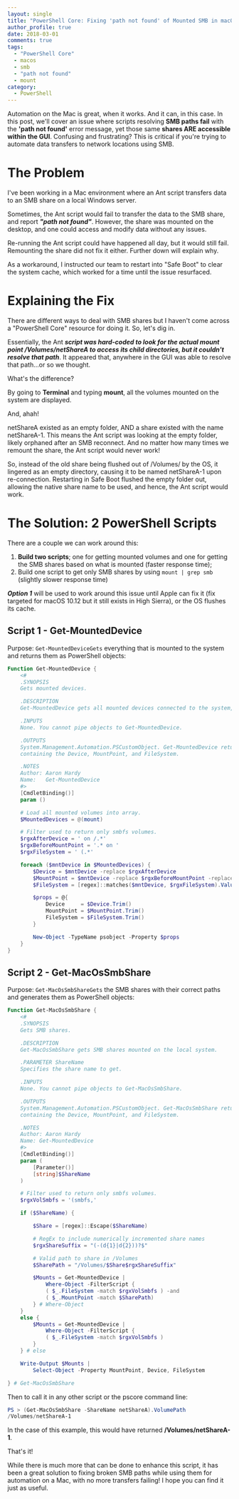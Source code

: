 ```yaml
---
layout: single
title: "PowerShell Core: Fixing 'path not found' of Mounted SMB in macOS"
author_profile: true
date: 2018-03-01
comments: true
tags:
  - "PowerShell Core"
  - macos
  - smb
  - "path not found"
  - mount
category:
  - PowerShell
---
```


Automation on the Mac is great, when it works. And it can, in this case. In this post, we'll cover an issue where scripts resolving **SMB paths fail** with the **'path not found'** error message, yet those same **shares ARE accessible within the GUI**. Confusing and frustrating? This is critical if you're trying to automate data transfers to network locations using SMB.

# The Problem #
I've been working in a Mac environment where an Ant script transfers data to an SMB share on a local Windows server.

Sometimes, the Ant script would fail to transfer the data to the SMB share, and report ***"path not found"***. However, the share was mounted on the desktop, and one could access and modify data without any issues.

Re-running the Ant script could have happened all day, but it would still fail. Remounting the share did not fix it either. Further down will explain why.

As a workaround, I instructed our team to restart into "Safe Boot" to clear the system cache, which worked for a time until the issue resurfaced.

# Explaining the Fix #
There are different ways to deal with SMB shares but I haven't come across a "PowerShell Core" resource for doing it. So, let's dig in.

Essentially, the Ant ***script was hard-coded to look for the actual mount point /Volumes/netShareA to access its child directories, but it couldn't resolve that path***. It appeared that, anywhere in the GUI was able to resolve that path...or so we thought.

What's the difference?

By going to **Terminal** and typing **mount**, all the volumes mounted on the system are displayed.

And, ahah!

netShareA existed as an empty folder, AND a share existed with the name netShareA-1. This means the Ant script was looking at the empty folder, likely orphaned after an SMB reconnect. And no matter how many times we remount the share, the Ant script would never work!

So, instead of the old share being flushed out of /Volumes/ by the OS, it lingered as an empty directory, causing it to be named netShareA-1 upon re-connection. Restarting in Safe Boot flushed the empty folder out, allowing the native share name to be used, and hence, the Ant script would work.

# The Solution: 2 PowerShell Scripts #
There are a couple we can work around this:
1. **Build two scripts**; one for getting mounted volumes and one for getting the SMB shares based on what is mounted (faster response time);
2. Build one script to get only SMB shares by using ```mount | grep smb```  (slightly slower response time)

***Option 1*** will be used to work around this issue until Apple can fix it (fix targeted for macOS 10.12 but it still exists in High Sierra), or the OS flushes its cache.

## Script 1 - Get-MountedDevice ##
Purpose: ```Get-MountedDeviceGets``` everything that is mounted to the system and returns them as PowerShell objects:

```powershell
Function Get-MountedDevice {
    <#
    .SYNOPSIS
    Gets mounted devices.

    .DESCRIPTION
    Get-MountedDevice gets all mounted devices connected to the system, including network paths.

    .INPUTS
    None. You cannot pipe objects to Get-MountedDevice.

    .OUTPUTS
    System.Management.Automation.PSCustomObject. Get-MountedDevice returns a PSCustomObject 
    containing the Device, MountPoint, and FileSystem.

    .NOTES
    Author: Aaron Hardy
    Name:   Get-MountedDevice
    #>
    [CmdletBinding()]
    param ()

    # Load all mounted volumes into array.
    $MountedDevices = @(mount)

    # Filter used to return only smbfs volumes.
    $rgxAfterDevice = ' on /.*'
    $rgxBeforeMountPoint = '.* on '
    $rgxFileSystem = ' (.*'

    foreach ($mntDevice in $MountedDevices) {
        $Device = $mntDevice -replace $rgxAfterDevice
        $MountPoint = $mntDevice -replace $rgxBeforeMountPoint -replace $rgxFileSystem
        $FileSystem = [regex]::matches($mntDevice, $rgxFileSystem).Value

        $props = @{
            Device     = $Device.Trim()
            MountPoint = $MountPoint.Trim()
            FileSystem = $FileSystem.Trim()
        }

        New-Object -TypeName psobject -Property $props
    }
}
```

## Script 2 - Get-MacOsSmbShare ##
Purpose: ```Get-MacOsSmbShareGets``` the SMB shares with their correct paths and generates them as PowerShell objects:

```powershell
Function Get-MacOsSmbShare {
    <#
    .SYNOPSIS
    Gets SMB shares.

    .DESCRIPTION
    Get-MacOsSmbShare gets SMB shares mounted on the local system.

    .PARAMETER ShareName
    Specifies the share name to get.

    .INPUTS
    None. You cannot pipe objects to Get-MacOsSmbShare.

    .OUTPUTS
    System.Management.Automation.PSCustomObject. Get-MacOsSmbShare returns a PSCustomObject
    containing the Device, MountPoint, and FileSystem.

    .NOTES
    Author: Aaron Hardy
    Name: Get-MountedDevice
    #>
    [CmdletBinding()]
    param (
        [Parameter()]
        [string]$ShareName
    )

    # Filter used to return only smbfs volumes.
    $rgxVolSmbfs = '(smbfs,'

    if ($ShareName) {

        $Share = [regex]::Escape($ShareName)

        # RegEx to include numerically incremented share names
        $rgxShareSuffix = "(-(d{1}|d{2}))?$"

        # Valid path to share in /Volumes
        $SharePath = "/Volumes/$Share$rgxShareSuffix"

        $Mounts = Get-MountedDevice |
            Where-Object -FilterScript {
            ( $_.FileSystem -match $rgxVolSmbfs ) -and
            ( $_.MountPoint -match $SharePath)
        } # Where-Object
    }
    else {
        $Mounts = Get-MountedDevice |
            Where-Object -FilterScript {
            ( $_.FileSystem -match $rgxVolSmbfs )
        }
    } # else

    Write-Output $Mounts |
        Select-Object -Property MountPoint, Device, FileSystem

} # Get-MacOsSmbShare
```

Then to call it in any other script or the pscore command line:

```powershell
PS > (Get-MacOsSmbShare -ShareName netShareA).VolumePath
/Volumes/netShareA-1
```

In the case of this example, this would have returned **/Volumes/netShareA-1**.

That's it!

While there is much more that can be done to enhance this script, it has been a great solution to fixing broken SMB paths while using them for automation on a Mac, with no more transfers failing! I hope you can find it just as useful.
